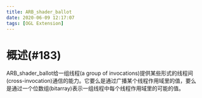 ```yaml
---
title: ARB_shader_ballot
date: 2020-06-09 12:17:07
tags: [OGL Extension]
---
```


# 概述(#183)

ARB_shader_ballot给一组线程(a group of invocations)提供某些形式的线程间(cross-invocation)通信的能力。它要么是通过广播某个线程作用域里的值，要么是通过一个位数组(bitarray)表示一组线程中每个线程作用域里的可能的值。

<!--more-->

